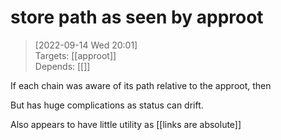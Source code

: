 
# store path as seen by approot

> [2022-09-14 Wed 20:01] <br/>
> Targets: [[approot]] <br/>
> Depends: [[]]

If each chain was aware of its path relative to the approot, then

But has huge complications as status can drift.

Also appears to have little utility as [[links are absolute]]
